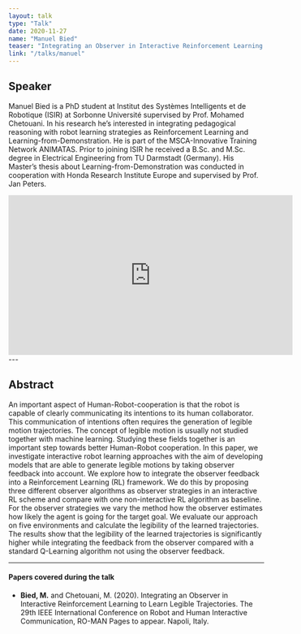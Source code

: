```yaml
---
layout: talk
type: "Talk"
date: 2020-11-27
name: "Manuel Bied"
teaser: "Integrating an Observer in Interactive Reinforcement Learning to Learn Legible Trajectories"
link: "/talks/manuel"
---
```

## Speaker

Manuel Bied is a PhD student at Institut des Systèmes Intelligents et de Robotique (ISIR) at Sorbonne Université supervised by Prof. Mohamed Chetouani. In his research he’s interested in integrating pedagogical reasoning with robot learning strategies as Reinforcement Learning and Learning-from-Demonstration. He is part of the MSCA-Innovative Training Network ANIMATAS. Prior to joining ISIR he received a B.Sc. and M.Sc. degree in Electrical Engineering from TU Darmstadt (Germany). His Master’s thesis about Learning-from-Demonstration was conducted in cooperation with Honda Research Institute Europe and supervised by Prof. Jan Peters.

<iframe width="560" height="315" src="https://www.youtube.com/embed/xjYcM3zWkZM" frameborder="0" allow="accelerometer; autoplay; clipboard-write; encrypted-media; gyroscope; picture-in-picture" allowfullscreen></iframe>
---

## Abstract
An important aspect of Human-Robot-cooperation is that the robot is capable of clearly communicating its intentions to its human collaborator. This communication of intentions often requires the generation of legible motion trajectories. The concept of legible motion is usually not studied together with machine learning. Studying these fields together is an important step towards better Human-Robot cooperation. In this paper, we investigate interactive robot learning approaches with the aim of developing models that are able to generate legible motions by taking observer feedback  into account. We explore how to integrate the observer feedback into a Reinforcement Learning (RL) framework. We do this by proposing three different observer algorithms as observer strategies in an interactive RL scheme and compare with one non-interactive RL algorithm as baseline. For the observer strategies we vary the method how the observer estimates how likely the agent is going for the target goal. We evaluate our approach on five environments and calculate the legibility of the learned trajectories. The results show that the legibility of the learned trajectories is significantly higher while integrating the feedback from the observer compared with a standard Q-Learning algorithm not using the observer feedback.

---

#### Papers covered during the talk
* **Bied, M.** and Chetouani, M. (2020). Integrating an Observer in Interactive Reinforcement Learning to Learn Legible Trajectories. The 29th IEEE International Conference on Robot and Human Interactive Communication, RO-MAN Pages to appear. Napoli, Italy.